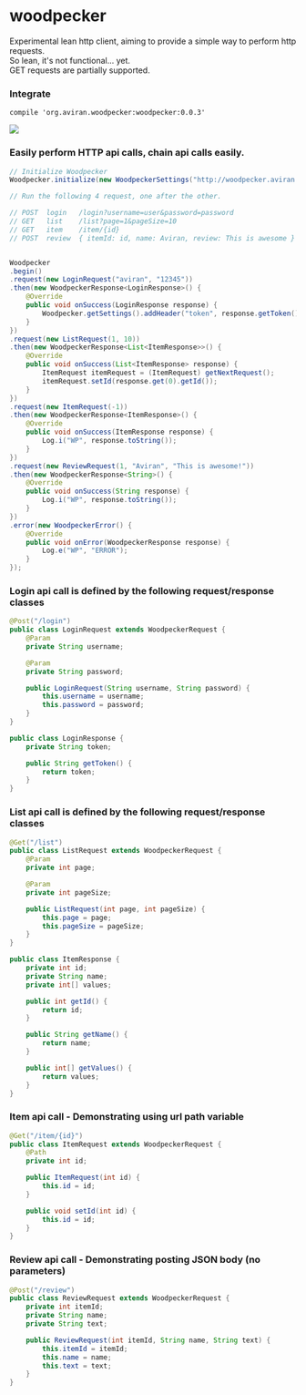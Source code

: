 # woodpecker

Experimental lean http client, aiming to provide a simple way to perform http requests.<br/>
So lean, it's not functional... yet.<br/>
GET requests are partially supported.<br/>
### Integrate
```
compile 'org.aviran.woodpecker:woodpecker:0.0.3'
```

<img src="http://i.imgur.com/35jFhoU.gif"/>


### Easily perform HTTP api calls, chain api calls easily.
```java
// Initialize Woodpecker
Woodpecker.initialize(new WoodpeckerSettings("http://woodpecker.aviran.org"));

// Run the following 4 request, one after the other.

// POST  login   /login?username=user&password=password
// GET   list    /list?page=1&pageSize=10
// GET   item    /item/{id}
// POST  review  { itemId: id, name: Aviran, review: This is awesome }


Woodpecker
.begin()
.request(new LoginRequest("aviran", "12345"))
.then(new WoodpeckerResponse<LoginResponse>() {
    @Override
    public void onSuccess(LoginResponse response) {
        Woodpecker.getSettings().addHeader("token", response.getToken());
    }
})
.request(new ListRequest(1, 10))
.then(new WoodpeckerResponse<List<ItemResponse>>() {
    @Override
    public void onSuccess(List<ItemResponse> response) {
        ItemRequest itemRequest = (ItemRequest) getNextRequest();
        itemRequest.setId(response.get(0).getId());
    }
})
.request(new ItemRequest(-1))
.then(new WoodpeckerResponse<ItemResponse>() {
    @Override
    public void onSuccess(ItemResponse response) {
        Log.i("WP", response.toString());
    }
})
.request(new ReviewRequest(1, "Aviran", "This is awesome!"))
.then(new WoodpeckerResponse<String>() {
    @Override
    public void onSuccess(String response) {
        Log.i("WP", response.toString());
    }
})
.error(new WoodpeckerError() {
    @Override
    public void onError(WoodpeckerResponse response) {
        Log.e("WP", "ERROR");
    }
});
```

### Login api call is defined by the following request/response classes
```java
@Post("/login")
public class LoginRequest extends WoodpeckerRequest {
    @Param
    private String username;

    @Param
    private String password;

    public LoginRequest(String username, String password) {
        this.username = username;
        this.password = password;
    }
}

public class LoginResponse {
    private String token;

    public String getToken() {
        return token;
    }
}
```

### List api call is defined by the following request/response classes
```java
@Get("/list")
public class ListRequest extends WoodpeckerRequest {
    @Param
    private int page;

    @Param
    private int pageSize;

    public ListRequest(int page, int pageSize) {
        this.page = page;
        this.pageSize = pageSize;
    }
}

public class ItemResponse {
    private int id;
    private String name;
    private int[] values;

    public int getId() {
        return id;
    }

    public String getName() {
        return name;
    }

    public int[] getValues() {
        return values;
    }
}

```

### Item api call - Demonstrating using url path variable
```java
@Get("/item/{id}")
public class ItemRequest extends WoodpeckerRequest {
    @Path
    private int id;

    public ItemRequest(int id) {
        this.id = id;
    }

    public void setId(int id) {
        this.id = id;
    }
}
```

### Review api call - Demonstrating posting JSON body (no parameters)
```java
@Post("/review")
public class ReviewRequest extends WoodpeckerRequest {
    private int itemId;
    private String name;
    private String text;

    public ReviewRequest(int itemId, String name, String text) {
        this.itemId = itemId;
        this.name = name;
        this.text = text;
    }
}
```